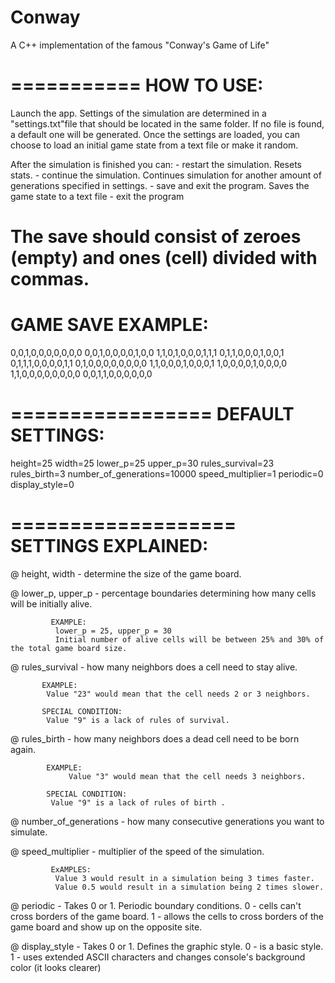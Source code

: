 # Conway

A C++ implementation of the famous "Conway's Game of Life"

===========
HOW TO USE:
===========

Launch the app.
Settings of the simulation are determined in a "settings.txt"file that should be located in the same folder.
If no file is found, a default one will be generated.
Once the settings are loaded, you can choose to load an initial game state from a text file or make it random.

After the simulation is finished you can:
	- restart the simulation. Resets stats.
	- continue the simulation. Continues simulation for another amount of generations specified in settings.
	- save and exit the program. Saves the game state to a text file
	- exit the program

The save should consist of zeroes (empty) and ones (cell) divided with commas.
==================
GAME SAVE EXAMPLE:
==================

0,0,1,0,0,0,0,0,0,0
0,0,1,0,0,0,0,1,0,0
1,1,0,1,0,0,0,1,1,1
0,1,1,0,0,0,1,0,0,1
0,1,1,1,0,0,0,0,1,1
0,1,0,0,0,0,0,0,0,0
1,1,0,0,0,1,0,0,0,1
1,0,0,0,0,1,0,0,0,0
1,1,0,0,0,0,0,0,0,0
0,0,1,1,0,0,0,0,0,0

=================
DEFAULT SETTINGS:
=================
height=25
width=25
lower_p=25
upper_p=30
rules_survival=23
rules_birth=3
number_of_generations=10000
speed_multiplier=1
periodic=0
display_style=0

===================
SETTINGS EXPLAINED:
===================

@ height, width - determine the size of the game board.


@ lower_p, upper_p - percentage boundaries determining how many cells will be initially alive.

		     EXAMPLE:
			  lower_p = 25, upper_p = 30
			  Initial number of alive cells will be between 25% and 30% of the total game board size.


@ rules_survival - how many neighbors does a cell need to stay alive.

		   EXAMPLE:
		   	Value "23" would mean that the cell needs 2 or 3 neighbors.

		   SPECIAL CONDITION:
		   	Value "9" is a lack of rules of survival.


@ rules_birth - how many neighbors does a dead cell need to be born again.

	        EXAMPLE:
	             Value "3" would mean that the cell needs 3 neighbors.

	      	SPECIAL CONDITION:
		     Value "9" is a lack of rules of birth .


@ number_of_generations - how many consecutive generations you want to simulate.


@ speed_multiplier - multiplier of the speed of the simulation.

		     ExAMPLES:		   
			  Value 3 would result in a simulation being 3 times faster.
		  	  Value 0.5 would result in a simulation being 2 times slower.


@ periodic - Takes 0 or 1. Periodic boundary conditions.
	     0 - cells can't cross borders of the game board.
	     1 - allows the cells to cross borders of the game board and show up on the opposite site.


@ display_style - Takes 0 or 1. Defines the graphic style.
		  0 - is a basic style.
		  1 - uses extended ASCII characters and changes console's background color (it looks clearer)
